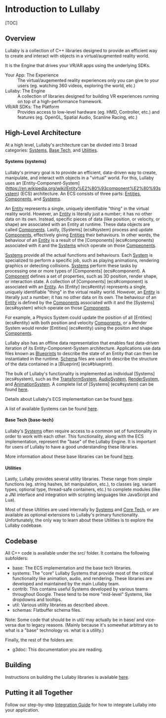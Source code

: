 # Introduction to Lullaby

[TOC]

## Overview

Lullaby is a collection of C++ libraries designed to provide an efficient way
to create and interact with objects in a virtual/augmented reality world.

It is the Engine that drives your VR/AR apps using the underlying SDKs.

<dl>
<dt>Your App: The Experience</dt>
<dd>The virtual/augemented reality experiences only you can give to your users
(eg. watching 360 videos, exploring the world, etc.)</dd>

<dt>Lullaby: The Engine</dt>
<dd>A collection of libraries designed for building VR experiences running on
top of a high-performance framework.</dd>

<dt>VR/AR SDKs: The Platform</dt>
<dd>Provides access to low-level hardware (eg. HMD, Controller, etc.) and
features (eg. OpenGL, Spatial Audio, Scanline Racing, etc.)</dd>
</dl>

## High-Level Architecture

At a high level, Lullaby's architecture can be divided into 3 broad categories:
[Systems](#systems), [Base Tech](#base-tech), and [Utilities](#utilities).


#### Systems {systems}

Lullaby's primary goal is to provide an efficient, data-driven way to create,
manipulate, and interact with objects in a "virtual" world. For this, Lullaby
uses an [Entity-Component-System]
(https://en.wikipedia.org/wiki/Entity%E2%80%93component%E2%80%93system) (ECS)
architecture. An ECS consists of three parts: [Entities](ecs#entity),
[Components](ecs#component), and [Systems](ecs#system).

An [Entity](ecs#entity) represents a single, uniquely identifiable "thing" in
the virtual reality world. However, an [Entity](ecs#entity) is literally just a
number; it has no other data on its own. Instead, specific pieces of data (like
position, or velocity, or shape) are associated with an Entity at runtime.
These data objects are called [Components](ecs#component). Lastly, [Systems]
(ecs#system) process and update [Components](ecs#component), effectively giving
[Entities](ecs#entity) their behaviours.  In other
words, the behaviour of an [Entity](ecs#entity) is a result of the [Components]
(ecs#components) associated with it and the [Systems](ecs#system) which operate
on those [Compeonents](ecs#component).

[Systems](ecs#system) provide all the actual functions and behaviours. Each
[System](ecs#system) is specialized to perform a specific job, such as playing
animations, rendering graphics or detecting collisions. [Systems](ecs#system)
perform these tasks by processing one or more types of [Components]
(ecs#component). A [Component](ecs#component) defines a set of properties, such
as 3D position, render shape, or interaction state. A collection of [Components]
(ecs#component) is associated with an [Entity](ecs#entity). An [Entity]
(ecs#entity) represents a single, uniquely identifiable "thing" in the virtual
reality world. However, an [Entity](ecs#entity) is literally just a number; it
has no other data on its own. The behaviour of an [Entity](ecs#entity) is
defined by the [Components](ecs#component) associated with it and the [Systems]
(ecs#system) which operate on those [Components](ecs#component).

For example, a Physics System could update the position of all [Entities]
(ecs#entity) with both position and velocity [Components](ecs#component), or a
Render System would render [Entities] (ecs#entity) using the positon and shape
[Components](ecs#component).

Lullaby also has an offline data representation that enables fast data-driven
iteration of its Entity-Component-System architecture. Applications use data
files known as [Blueprints](ecs#blueprint) to describe the state of an Entity
that can then be instantiated in the runtime.  [Schema](ecs#blueprint) files are
used to describe the structure of the data contained in a [Blueprint]
(ecs#blueprint).

The bulk of Lullaby's functionality is implemented as individual [Systems]
(ecs#system), such as the [TransformSystem](../src/systems/transform),
[AudioSystem](../src/systems/audio), [RenderSystem](../src/systems/render), and
[AnimationSystem](../src/systems/animation). A complete list of [Systems]
(ecs#system) can be found [here](list-of-systems).

Details about Lullaby's ECS implementation can be found [here](ecs).

A list of available Systems can be found [here](list-of-systems).

#### Base Tech {base-tech}

Lullaby's [Systems](#systems) often require access to a common set of
functionality in order to work with each other. This functionality, along with
the ECS implementation, represent the "base" of the Lullaby Engine.  It is
important for users of Lullaby to have a good understanding these libraries.

More information about these base libraries can be found [here](base-tech).


#### Utilities

Lastly, Lullaby provides several utility libraries. These range from simple
functions (eg. string hashes, bit manipulation, etc.), to classes (eg. variant
types, optional type, thread-safe containers, etc.) to complete modules (like a
JNI interface and integration with scripting languages like JavaScript and Lua).

Most of these Utilities are used internally by [Systems](#systems) and
[Core Tech](#core-tech), or are available as optional extensions to Lullaby's
primary functionality. Unfortunately, the only way to learn about these
Utilities is to explore the Lullaby codebase.


## Codebase

All C++ code is available under the src/ folder. It contains the following
subfolders:

* base: The ECS implementation and the base tech libraries.
* systems: The "core" Lullaby Systems that provide most of the critical
  functionality like animation, audio, and rendering.  These libraries
  are developed and maintained by the main Lullaby team.
* contrib: This contains useful Systems developed by various teams throughout
  Google.  These tend to be more "mid-level" Systems, like dropdowns and
  tooltips.
* util: Various utility libraries as described above.
* schemas: Flatbuffer schema files.

Note: Some code that should be in util/ may actually be in base/ and
vice-versa due to legacy reasons.  (Mainly because it's somewhat arbitrary as to
what is a "base" technology vs. what is a utility.)


Finally, the rest of the folders are:

* g3doc: This documentation you are reading.

## Building

Instructions on building the Lullaby libraries is available [here](building).

## Putting it all Together

Follow our step-by-step [Integration Guide](integration-guide) for how to
integrate Lullaby into your application.

